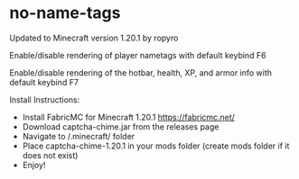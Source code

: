 # no-name-tags

Updated to Minecraft version 1.20.1 by ropyro

Enable/disable rendering of player nametags with default keybind F6

Enable/disable rendering of the hotbar, health, XP, and armor info with default keybind F7


Install Instructions:

- Install FabricMC for Minecraft 1.20.1 https://fabricmc.net/
- Download captcha-chime.jar from the releases page
- Navigate to /.minecraft/ folder
- Place captcha-chime-1.20.1 in your mods folder (create mods folder if it does not exist)
- Enjoy!

